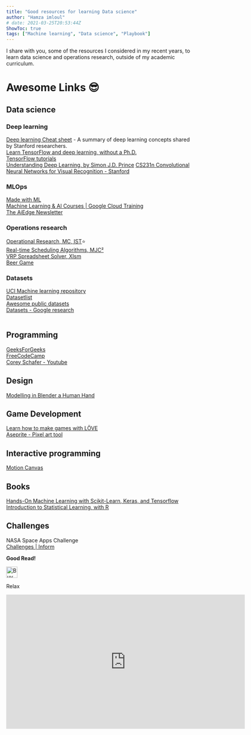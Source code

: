 ```yaml
---
title: "Good resources for learning Data science"
author: "Hamza imloul"
# date: 2021-03-25T20:53:44Z
ShowToc: true
tags: ["Machine learning", "Data science", "Playbook"]
---
```



I share with you, some of the resources I considered in my recent years, to learn data science and operations research, outside of my academic curriculum.

# Awesome Links 😎

## Data science 

<!-- <img src="https://render.githubusercontent.com/render/math?math=e^{i \pi} = -1"> -->

### Deep learning
[Deep learning Cheat sheet](https://stanford.edu/~shervine/teaching/cs-229/cheatsheet-deep-learning) - A summary of deep learning concepts shared by Stanford researchers.   
[Learn TensorFlow and deep learning, without a Ph.D.](https://cloud.google.com/blog/products/ai-machine-learning/learn-tensorflow-and-deep-learning-without-a-phd)  
[TensorFlow tutorials](https://www.tensorflow.org/tutorials/)  
[Understanding Deep Learning, by Simon J.D. Prince](https://udlbook.github.io/udlbook/)
[CS231n Convolutional Neural Networks for Visual Recognition - Stanford](https://cs231n.github.io/)
[]()
 
### MLOps
[Made with ML](https://madewithml.com/)  
[Machine Learning & AI Courses | Google Cloud Training](https://cloud.google.com/training/machinelearning-ai)  
[The AiEdge Newsletter](https://newsletter.theaiedge.io/)

### Operations research  
[Operational Research, MC, IST](http://web.tecnico.ulisboa.pt/~mcasquilho/compute/_linpro/index.php)⭐  
[Real-time Scheduling Algorithms, MJC²](https://www.mjc2.com/research-scheduling-algorithms.htm)  
[VRP Spreadsheet Solver, Xlsm](https://people.bath.ac.uk/ge277/vrp-spreadsheet-solver/)  
[Beer Game](https://beergame.masystem.se/game/-MMKjG2kQcu1YXI-9Ju0/play#retailer)

### Datasets
[UCI Machine learning repository](https://archive.ics.uci.edu/ml/datasets.php)  
[Datasetlist](https://www.datasetlist.com/?fbclid=IwAR0-doCdSVnlGnCTKFrpEFFp3x7A7i9zmPzL6OqBa6KSXYJi4pz92w6EPYI)  
[Awesome public datasets](https://github.com/awesomedata/awesome-public-datasets?fbclid=IwAR3Py3USWgTx3AhudT-acvyw0RHO7WqqsHR2l6OGttVe6aaNpH8C50UUIDQ)  
[Datasets - Google research](https://datasetsearch.research.google.com/?fbclid=IwAR06hAdVne_AwPUaZda0X_U_e347dlB0tpRhBOFq1t0isHdH_Xjg0imh0lU)  
[]()  
[]()  

## Programming

[GeeksForGeeks](https://www.geeksforgeeks.org/)  
[FreeCodeCamp](https://www.freecodecamp.org/learn)  
[Corey Schafer - Youtube](https://www.youtube.com/channel/UCCezIgC97PvUuR4_gbFUs5g)  

## Design

[Modelling in Blender a Human Hand](https://topologyguides.com/)    

## Game Development
[Learn how to make games with LÖVE](https://sheepolution.com/learn)  
[Aseprite - Pixel art tool](https://www.aseprite.org/)  

## Interactive programming
[Motion Canvas](https://motioncanvas.io/)  

## Books

[Hands-On Machine Learning with Scikit-Learn, Keras, and Tensorflow](https://www.amazon.fr/Hands-Machine-Learning-Scikit-learn-Tensorflow/dp/1492032646)  
[Introduction to Statistical Learning, with R](https://www.ime.unicamp.br/~dias/Intoduction%20to%20Statistical%20Learning.pdf)  
  
## Challenges

NASA Space Apps Challenge  
[Challenges | Inform](https://2020.spaceappschallenge.org/challenges/inform/)  

**Good Read!**
  
[<img src="/images/kofi.png" alt="Buy me a coffee" height="30">](https://ko-fi.com/hamzaim)  

Relax  
<iframe src="https://player.vimeo.com/video/505339516" width="640" height="360" frameborder="0" webkitallowfullscreen mozallowfullscreen allowfullscreen></iframe>

